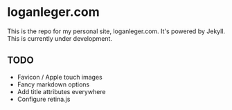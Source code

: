 # loganleger.com

This is the repo for my personal site, loganleger.com. It's powered by Jekyll. This is currently under development.

## TODO

- Favicon / Apple touch images
- Fancy markdown options
- Add title attributes everywhere
- Configure retina.js